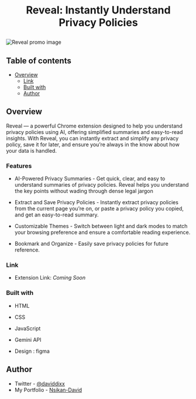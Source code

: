 # <p style="text-align: center;">Reveal: Instantly Understand Privacy Policies </p>

![Reveal promo image](https://iili.io/2YcXehg.png)

## Table of contents

- [Overview](#overview)
  - [Link](#link)
  - [Built with](#built-with)
  - [Author](#author)

## Overview
Reveal — a powerful Chrome extension designed to help you understand privacy policies using AI, offering simplified summaries and easy-to-read insights. With Reveal, you can instantly extract and simplify any privacy policy, save it for later, and ensure you’re always in the know about how your data is handled.

### Features

- AI-Powered Privacy Summaries -
Get quick, clear, and easy to understand summaries of privacy policies. Reveal helps you understand the key points without wading through dense legal jargon

- Extract and Save Privacy Policies -
Instantly extract privacy policies from the current page you’re on, or paste a privacy policy you copied, and get an easy-to-read summary.

- Customizable Themes -
Switch between light and dark modes to match your browsing preference and ensure a comfortable reading experience.

- Bookmark and Organize -
Easily save privacy policies for future reference.


### Link

- Extension Link: <i>Coming Soon </i>


### Built with

- HTML
- CSS
- JavaScript
- Gemini API

- Design : figma


## Author
- Twitter - [@daviddixx](https://www.twitter.com/dixx_david)
- My Portfolio - [Nsikan-David](https://nsikandavid.dev)